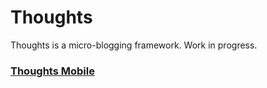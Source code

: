 # Thoughts
Thoughts is a micro-blogging framework. Work in progress.

### [Thoughts Mobile](https://github.com/captainmoha/thoughts_mob "Thoughts mobile app")
